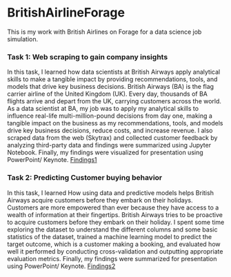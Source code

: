 # BritishAirlineForage


This is my work with British Airlines on Forage for a data science job simulation. 

### Task 1: Web scraping to gain company insights
In this task, I learned how data scientists at British Airways apply analytical skills to make a tangible impact by providing recommendations, tools, and models that drive key business decisions. 
British Airways (BA) is the flag carrier airline of the United Kingdom (UK). Every day, thousands of BA flights arrive and depart from the UK, carrying customers across the world. As a data scientist at BA, my job was to apply my analytical skills to influence real-life multi-million-pound decisions from day one, making a tangible impact on the business as my recommendations, tools, and models drive key business decisions, reduce costs, and increase revenue.
I also scraped data from the web (Skytrax) and collected customer feedback by analyzing third-party data and findings were summarized using Jupyter Notebook. Finally, my findings were visualized for presentation using PowerPoint/ Keynote. [Findings1](https://github.com/damipop7/BritishAirlineForage/blob/main/assets/Presentation%20Template%20-%20Task%201.key)

### Task 2: Predicting Customer buying behavior 
In this task, I learned How using data and predictive models helps British Airways acquire customers before they embark on their holidays. 
Customers are more empowered than ever because they have access to a wealth of information at their fingertips. British Airways tries to be proactive to acquire customers before they embark on their holiday.
I spent some time exploring the dataset to understand the different columns and some basic statistics of the dataset, trained a machine learning model to predict the target outcome, which is a customer making a booking, and evaluated how well it performed by conducting cross-validation and outputting appropriate evaluation metrics. Finally, my findings were summarized for presentation using PowerPoint/ Keynote. [Findings2](https://github.com/damipop7/BritishAirlineForage/blob/main/assets/Presentation%20Template%20-%20Task%202.key)



